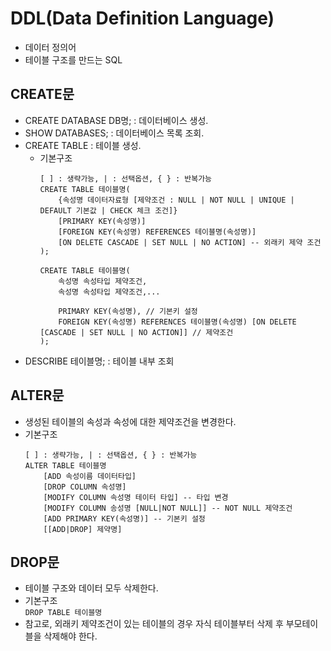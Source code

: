 # DDL(Data Definition Language)
- 데이터 정의어
- 테이블 구조를 만드는 SQL

## CREATE문
- CREATE DATABASE DB명; : 데이터베이스 생성.
- SHOW DATABASES; : 데이터베이스 목록 조회.
- CREATE TABLE : 테이블 생성.
    - 기본구조
        ```
        [ ] : 생략가능, | : 선택옵션, { } : 반복가능 
        CREATE TABLE 테이블명(
            {속성명 데이터자료형 [제약조건 : NULL | NOT NULL | UNIQUE | DEFAULT 기본값 | CHECK 체크 조건]}
            [PRIMARY KEY(속성명)]
            [FOREIGN KEY(속성명) REFERENCES 테이블명(속성명)]
            [ON DELETE CASCADE | SET NULL | NO ACTION] -- 외래키 제약 조건
        );

        CREATE TABLE 테이블명(
            속성명 속성타입 제약조건,
            속성명 속성타입 제약조건,...

            PRIMARY KEY(속성명), // 기본키 설정
            FOREIGN KEY(속성명) REFERENCES 테이블명(속성명) [ON DELETE [CASCADE | SET NULL | NO ACTION]] // 제약조건
        );
        ```
- DESCRIBE 테이블명; : 테이블 내부 조회

## ALTER문
- 생성된 테이블의 속성과 속성에 대한 제약조건을 변경한다.
- 기본구조
    ```
    [ ] : 생략가능, | : 선택옵션, { } : 반복가능 
    ALTER TABLE 테이블명
        [ADD 속성이름 데이터타입]
        [DROP COLUMN 속성명]
        [MODIFY COLUMN 속성명 테이터 타입] -- 타입 변경
        [MODIFY COLUMN 송성명 [NULL|NOT NULL]] -- NOT NULL 제약조건
        [ADD PRIMARY KEY(속성명)] -- 기본키 설정
        [[ADD|DROP] 제약명]

    ``` 

## DROP문
- 테이블 구조와 데이터 모두 삭제한다.
- 기본구조  
    `DROP TABLE 테이블명`
- 참고로, 외래키 제약조건이 있는 테이블의 경우 자식 테이블부터 삭제 후 부모테이블을 삭제해야 한다.